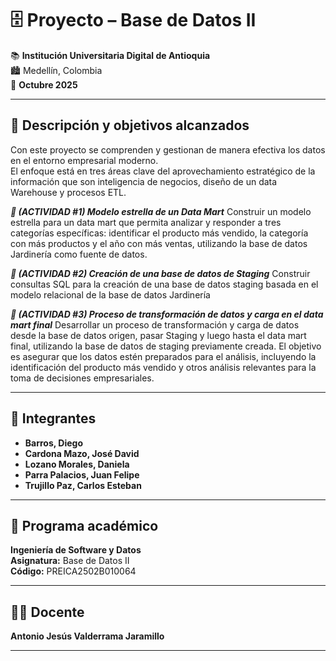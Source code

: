 # 🗄️ Proyecto – Base de Datos II

📚 **Institución Universitaria Digital de Antioquia**  
🏙️ Medellín, Colombia  
📅 **Octubre 2025**

---

## 📌 Descripción  y objetivos alcanzados
Con este proyecto se comprenden y gestionan de manera efectiva los datos en el entorno empresarial moderno.  
El enfoque está en tres áreas clave del aprovechamiento estratégico de la información que son inteligencia de negocios, diseño de un data Warehouse y procesos ETL. 

  ***🔹 (ACTIVIDAD #1) Modelo estrella de un Data Mart***
  Construir un modelo estrella para un data mart que permita analizar y responder a tres categorías específicas: identificar el producto más vendido, la categoría con más productos y el año con más ventas, utilizando la base de datos Jardinería como fuente de datos.

  ***🔹 (ACTIVIDAD #2) Creación de una base de datos de Staging***
  Construir consultas SQL para la creación de una base de datos staging basada en el modelo relacional de la base de datos Jardinería

  ***🔹 (ACTIVIDAD #3) Proceso de transformación de datos y carga en el data mart final***
  Desarrollar un proceso de transformación y carga de datos desde la base de datos origen, pasar Staging y luego hasta el data mart final, utilizando la base de datos de staging previamente creada. El objetivo es asegurar que los datos estén preparados para el análisis, incluyendo la identificación del producto más vendido y otros análisis relevantes para la toma de decisiones empresariales.

---

## 👥 Integrantes

- **Barros, Diego**  
- **Cardona Mazo, José David**  
- **Lozano Morales, Daniela**  
- **Parra Palacios, Juan Felipe**  
- **Trujillo Paz, Carlos Esteban**

---

## 🧩 Programa académico

**Ingeniería de Software y Datos**  
**Asignatura:** Base de Datos II  
**Código:** PREICA2502B010064  

---

## 👨‍🏫 Docente

**Antonio Jesús Valderrama Jaramillo**

---
